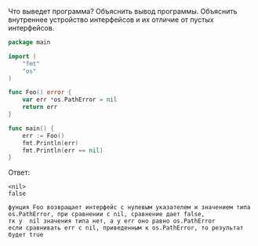 Что выведет программа? Объяснить вывод программы. Объяснить внутреннее устройство интерфейсов и их отличие от пустых интерфейсов.

```go
package main

import (
	"fmt"
	"os"
)

func Foo() error {
	var err *os.PathError = nil
	return err
}

func main() {
	err := Foo()
	fmt.Println(err)
	fmt.Println(err == nil)
}
```

Ответ:
```
<nil>
false

фунция Foo возвращает интерфейс с нулевым указателем и значением типа os.PathError, при сравнении с nil, сравнение дает false,
тк у  nil значения типа нет, а у err оно равно os.PathError
если сравнивать err с nil, приведенным к os.PathError, то результат будет true
```
